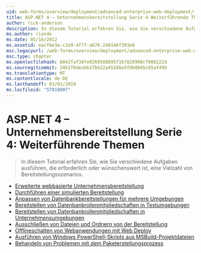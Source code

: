 ```yaml
---
uid: web-forms/overview/deployment/advanced-enterprise-web-deployment/index
title: ASP.NET 4 – Unternehmensbereitstellung Serie 4 Weiterführende Themen | Microsoft-Dokumentation
author: rick-anderson
description: In diesem Tutorial erfahren Sie, wie Sie verschiedene Aufgaben ausführen, die erforderlich oder wünschenswert ist, eine Vielzahl von Bereitstellungsszenarios.
ms.author: riande
ms.date: 05/16/2012
ms.assetid: eacf0e3a-c2e9-4f77-a676-249146f393e8
msc.legacyurl: /web-forms/overview/deployment/advanced-enterprise-web-deployment
msc.type: chapter
ms.openlocfilehash: b042faf38fe0269508895f1b7826908cf086222d
ms.sourcegitcommit: 24b1f6decbb17bb22a45166e5fdb0845c65af498
ms.translationtype: MT
ms.contentlocale: de-DE
ms.lasthandoff: 03/01/2019
ms.locfileid: "57018807"
---
```

<a name="aspnet-4---enterprise-deployment-series-4-advanced-topics"></a>ASP.NET 4 – Unternehmensbereitstellung Serie 4: Weiterführende Themen
====================
> In diesem Tutorial erfahren Sie, wie Sie verschiedene Aufgaben ausführen, die erforderlich oder wünschenswert ist, eine Vielzahl von Bereitstellungsszenarios.


- [Erweiterte webbasierte Unternehmensbereitstellung](advanced-enterprise-web-deployment.md)
- [Durchführen einer simulierten Bereitstellung](performing-a-what-if-deployment.md)
- [Anpassen von Datenbankbereitstellungen für mehrere Umgebungen](customizing-database-deployments-for-multiple-environments.md)
- [Bereitstellen von Datenbankrollenmitgliedschaften in Testumgebungen](deploying-database-role-memberships-to-test-environments.md)
- [Bereitstellen von Datenbankrollenmitgliedschaften in Unternehmensumgebungen](deploying-membership-databases-to-enterprise-environments.md)
- [Ausschließen von Dateien und Ordnern von der Bereitstellung](excluding-files-and-folders-from-deployment.md)
- [Offlineschalten von Webanwendungen mit Web Deploy](taking-web-applications-offline-with-web-deploy.md)
- [Ausführen von Windows PowerShell-Skripts aus MSBuild-Projektdateien](running-windows-powershell-scripts-from-msbuild-project-files.md)
- [Behandeln von Problemen mit dem Paketerstellungsprozess](troubleshooting-the-packaging-process.md)

